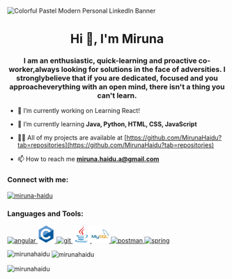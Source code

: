 ![Colorful Pastel Modern Personal LinkedIn Banner](https://github.com/MirunaHaidu/MirunaHaidu/assets/110763663/936f8a54-477d-4b18-bb27-a59537313ff1)
<h1 align="center">Hi 👋, I'm Miruna</h1>
<h3 align="center">I am an enthusiastic, quick-learning and proactive co-worker,always looking for solutions in the face of adversities. I stronglybelieve that if you are dedicated, focused and you approacheverything with an open mind, there isn't a thing you can't learn.</h3>



- 🔭 I’m currently working on Learning React!

- 🌱 I’m currently learning **Java, Python, HTML, CSS, JavaScript**

- 👩‍💻 All of my projects are available at [https://github.com/MirunaHaidu?tab=repositories](https://github.com/MirunaHaidu?tab=repositories)

- 📫 How to reach me **miruna.haidu.a@gmail.com**

<h3 align="left">Connect with me:</h3>
<p align="left">
<a href="https://linkedin.com/in/miruna-haidu" target="blank"><img align="center" src="https://raw.githubusercontent.com/rahuldkjain/github-profile-readme-generator/master/src/images/icons/Social/linked-in-alt.svg" alt="miruna-haidu" height="30" width="40" /></a>
</p>

<h3 align="left">Languages and Tools:</h3>
<p align="left"> <a href="https://angular.io" target="_blank" rel="noreferrer"> <img src="https://angular.io/assets/images/logos/angular/angular.svg" alt="angular" width="40" height="40"/> </a> <a href="https://www.cprogramming.com/" target="_blank" rel="noreferrer"> <img src="https://raw.githubusercontent.com/devicons/devicon/master/icons/c/c-original.svg" alt="c" width="40" height="40"/> </a> <a href="https://git-scm.com/" target="_blank" rel="noreferrer"> <img src="https://www.vectorlogo.zone/logos/git-scm/git-scm-icon.svg" alt="git" width="40" height="40"/> </a> <a href="https://www.java.com" target="_blank" rel="noreferrer"> <img src="https://raw.githubusercontent.com/devicons/devicon/master/icons/java/java-original.svg" alt="java" width="40" height="40"/> </a> <a href="https://www.mysql.com/" target="_blank" rel="noreferrer"> <img src="https://raw.githubusercontent.com/devicons/devicon/master/icons/mysql/mysql-original-wordmark.svg" alt="mysql" width="40" height="40"/> </a> <a href="https://postman.com" target="_blank" rel="noreferrer"> <img src="https://www.vectorlogo.zone/logos/getpostman/getpostman-icon.svg" alt="postman" width="40" height="40"/> </a> <a href="https://spring.io/" target="_blank" rel="noreferrer"> <img src="https://www.vectorlogo.zone/logos/springio/springio-icon.svg" alt="spring" width="40" height="40"/> </a> </p>

<p><img align="left" src="https://github-readme-stats.vercel.app/api/top-langs?username=mirunahaidu&show_icons=true&theme=tokyonight&locale=en&layout=compact" alt="mirunahaidu" /></p>

<p>&nbsp;<img align="center" src="https://github-readme-stats.vercel.app/api?username=mirunahaidu&show_icons=true&theme=tokyonight&locale=en" alt="mirunahaidu" /></p>

<p><img align="center" src="https://github-readme-streak-stats.herokuapp.com/?user=mirunahaidu&theme=dark" alt="mirunahaidu" /></p>
